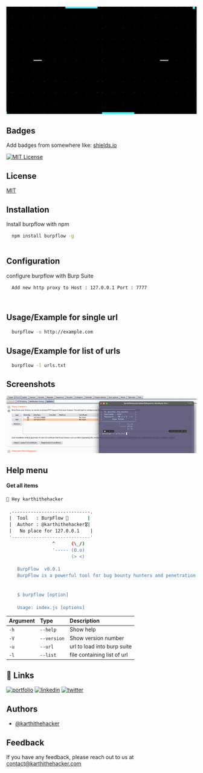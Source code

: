 
![Logo](https://github.com/karthi-the-hacker/burpflow/raw/main/images/logo.gif)


## Badges

Add badges from somewhere like: [shields.io](https://shields.io/)

[![MIT License](https://img.shields.io/badge/License-MIT-green.svg)](https://choosealicense.com/licenses/mit/)


## License

[MIT](https://choosealicense.com/licenses/mit/)


## Installation

Install burpflow with npm

```bash
  npm install burpflow -g
  
```

## Configuration

configure burpflow with Burp Suite

```http
  Add new http proxy to Host : 127.0.0.1 Port : 7777
```
                
## Usage/Example for single url

```bash
  burpflow -u http://example.com 
```

## Usage/Example for list of urls

```bash
  burpflow -l urls.txt
```


## Screenshots

![App Screenshot](https://github.com/karthi-the-hacker/burpflow/raw/main/images/screenshot.jpg)



## Help menu

#### Get all items

```bash
👋 Hey karthithehacker 

 .-----------------------------.           
 |  Tool   : BurpFlow 🎯       |           
 |  Author : @karthithehacker🎖️|           
 |   No place for 127.0.0.1    |           
 '-----------------------------'           
                 ^      (\_/)    
                 '----- (O.o)    
                        (> <)    

    BurpFlow  v0.0.1 
    BurpFlow is a powerful tool for bug bounty hunters and penetration testers to load recon data into burp suite.


    $ burpflow [option]

    Usage: index.js [options]

```

| Argument | Type     | Description                |
| :-------- | :------- | :------------------------- |
| `-h` | `--help` | Show help |
| `-V` | `--version` | Show version number  |
| `-u` | `--url` | url to load into burp suite |
| `-l` | `--list` | file containing list of url |



## 🔗 Links
[![portfolio](https://img.shields.io/badge/my_portfolio-000?style=for-the-badge&logo=ko-fi&logoColor=white)](https://karthithehacker.com/)
[![linkedin](https://img.shields.io/badge/linkedin-0A66C2?style=for-the-badge&logo=linkedin&logoColor=white)](https://www.linkedin.com/in/karthikeyan--v/)
[![twitter](https://img.shields.io/badge/twitter-1DA1F2?style=for-the-badge&logo=twitter&logoColor=white)](https://twitter.com/karthithehacker)



## Authors

- [@karthithehacker](https://github.com/karthi-the-hacker/)



## Feedback

If you have any feedback, please reach out to us at contact@karthithehacker.com

